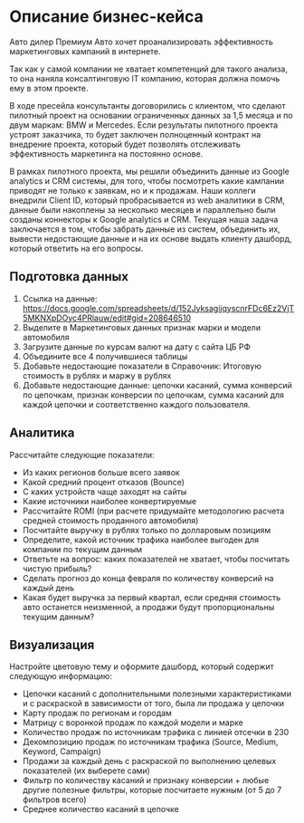 # Описание бизнес-кейса
Авто дилер Премиум Авто хочет проанализировать эффективность маркетинговых кампаний в интернете.

Так как у самой компании не хватает компетенций для такого анализа, то она наняла консалтинговую IT компанию, которая должна помочь ему в этом проекте.

В ходе пресейла консультанты договорились с клиентом, что сделают пилотный проект на основании ограниченных данных за 1,5 месяца и по двум маркам: BMW и Mercedes. Если результаты пилотного проекта устроят заказчика, то будет заключен полноценный контракт на внедрение проекта, который будет позволять отслеживать эффективность маркетинга на постоянно основе.

В рамках пилотного проекта, мы решили объединить данные из Google analytics и CRM системы, для того, чтобы посмотреть какие кампании приводят не только к заявкам, но и к продажам.
Наши коллеги внедрили Client ID, который пробрасывается из web аналитики в CRM, данные были накоплены за несколько месяцев и параллельно были созданы коннекторы к Google analytics и CRM.
Текущая наша задача заключается в том, чтобы забрать данные из систем, объединить их, вывести недостающие данные и на их основе выдать клиенту дашборд, который ответить на его вопросы.

## Подготовка данных

1. Ссылка на данные:
https://docs.google.com/spreadsheets/d/152JyksagijqyscnrFDc6Ez2VjT5MKNXpDOyc4PRlauw/edit#gid=208646510
2. Выделите в Маркетинговых данных признак марки и модели автомобиля
3. Загрузите данные по курсам валют на дату с сайта ЦБ РФ
4. Объедините все 4 получившиеся таблицы
5. Добавьте недостающие показатели в Справочник: Итоговую стоимость в рублях и маржу в
рублях
6. Добавьте недостающие данные: цепочки касаний, сумма конверсий по цепочкам, признак
конверсии по цепочкам, сумма касаний для каждой цепочки и соответственно каждого
пользователя.

## Аналитика
Рассчитайте следующие показатели:
- Из каких регионов больше всего заявок
- Какой средний процент отказов (Bounce)
- С каких устройств чаще заходят на сайты
- Какие источники наиболее конвертируемые
- Рассчитайте ROMI (при расчете придумайте методологию расчета средней стоимость проданного автомобиля)
- Посчитайте выручку в рублях только по долларовым позициям
- Определите, какой источник трафика наиболее выгоден для компании по текущим данным
- Ответьте на вопрос: каких показателей не хватает, чтобы посчитать чистую прибыль?
- Сделать прогноз до конца февраля по количеству конверсий на каждый день
- Какая будет выручка за первый квартал, если средняя стоимость авто останется
неизменной, а продажи будут пропорциональны текущим данным?

## Визуализация

Настройте цветовую тему и оформите дашборд, который содержит следующую информацию:
- Цепочки касаний с дополнительными полезными характеристиками и с раскраской в
зависимости от того, была ли продажа у цепочки
- Карту продаж по регионам и городам
- Матрицу с воронкой продаж по каждой модели и марке
- Количество продаж по источникам трафика с линией отсечки в 230
- Декомпозицию продаж по источникам трафика (Source, Medium, Keyword, Campaign)
- Продажи за каждый день с раскраской по выполнению целевых показателей (их выберете
сами)
- Фильтр по количеству касаний и признаку конверсии + любые другие полезные фильтры,
которые посчитаете нужным (от 5 до 7 фильтров всего)
- Среднее количество касаний в цепочке